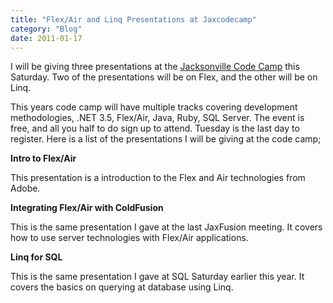 ```yaml
---
title: "Flex/Air and Linq Presentations at Jaxcodecamp"
category: "Blog"
date: 2011-01-17
---
```



I will be giving three presentations at the [Jacksonville Code Camp](http://www.jaxcodecamp.com/) this Saturday. Two of the presentations will be on Flex, and the other will be on Linq.

This years code camp will have multiple tracks covering development methodologies, .NET 3.5, Flex/Air, Java, Ruby, SQL Server. The event is free, and all you half to do sign up to attend. Tuesday is the last day to register. Here is a list of the presentations I will be giving at the code camp;

**Intro to Flex/Air**

This presentation is a introduction to the Flex and Air technologies from Adobe.

**Integrating Flex/Air with ColdFusion**

This is the same presentation I gave at the last JaxFusion meeting. It covers how to use server technologies with Flex/Air applications.

**Linq for SQL**

This is the same presentation I gave at SQL Saturday earlier this year. It covers the basics on querying at database using Linq.